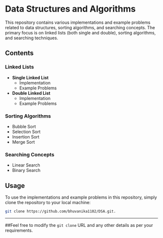 # Data Structures and Algorithms

This repository contains various implementations and example problems related to data structures, sorting algorithms, and searching concepts. The primary focus is on linked lists (both single and double), sorting algorithms, and searching techniques.

## Contents

### Linked Lists
- **Single Linked List**
  - Implementation
  - Example Problems
- **Double Linked List**
  - Implementation
  - Example Problems

### Sorting Algorithms
- Bubble Sort
- Selection Sort
- Insertion Sort
- Merge Sort

### Searching Concepts
- Linear Search
- Binary Search

## Usage

To use the implementations and example problems in this repository, simply clone the repository to your local machine:

```bash
git clone https://github.com/bhuvanika1102/DSA.git.
```
------

##Feel free to modify the `git clone` URL and any other details as per your requirements.





